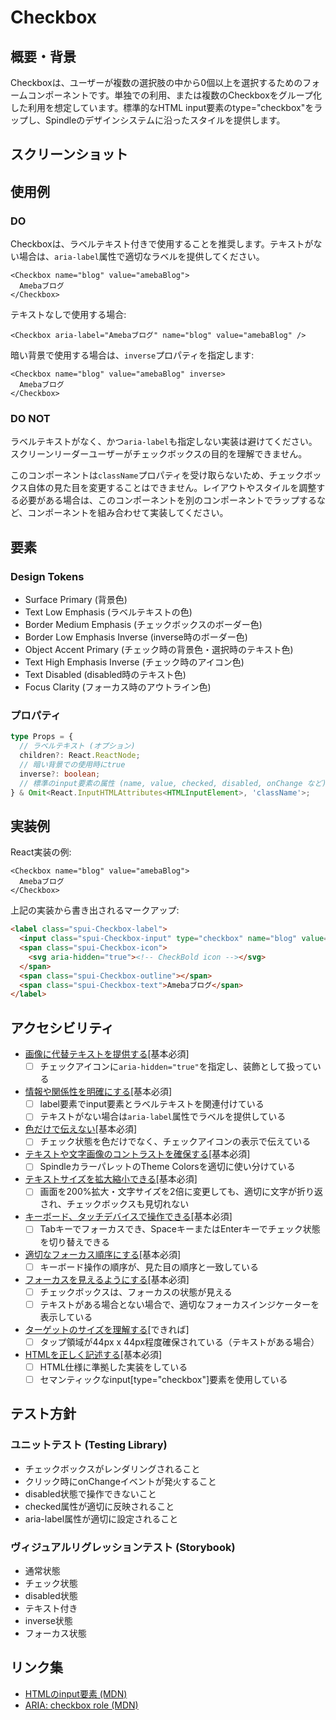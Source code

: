 # Checkbox

## 概要・背景

Checkboxは、ユーザーが複数の選択肢の中から0個以上を選択するためのフォームコンポーネントです。単独での利用、または複数のCheckboxをグループ化した利用を想定しています。標準的なHTML input要素のtype="checkbox"をラップし、Spindleのデザインシステムに沿ったスタイルを提供します。

## スクリーンショット

## 使用例

### DO

Checkboxは、ラベルテキスト付きで使用することを推奨します。テキストがない場合は、`aria-label`属性で適切なラベルを提供してください。

```tsx
<Checkbox name="blog" value="amebaBlog">
  Amebaブログ
</Checkbox>
```

テキストなしで使用する場合:

```tsx
<Checkbox aria-label="Amebaブログ" name="blog" value="amebaBlog" />
```

暗い背景で使用する場合は、`inverse`プロパティを指定します:

```tsx
<Checkbox name="blog" value="amebaBlog" inverse>
  Amebaブログ
</Checkbox>
```

### DO NOT

ラベルテキストがなく、かつ`aria-label`も指定しない実装は避けてください。スクリーンリーダーユーザーがチェックボックスの目的を理解できません。

このコンポーネントは`className`プロパティを受け取らないため、チェックボックス自体の見た目を変更することはできません。レイアウトやスタイルを調整する必要がある場合は、このコンポーネントを別のコンポーネントでラップするなど、コンポーネントを組み合わせて実装してください。

## 要素

### Design Tokens

- Surface Primary (背景色)
- Text Low Emphasis (ラベルテキストの色)
- Border Medium Emphasis (チェックボックスのボーダー色)
- Border Low Emphasis Inverse (inverse時のボーダー色)
- Object Accent Primary (チェック時の背景色・選択時のテキスト色)
- Text High Emphasis Inverse (チェック時のアイコン色)
- Text Disabled (disabled時のテキスト色)
- Focus Clarity (フォーカス時のアウトライン色)

### プロパティ

```ts
type Props = {
  // ラベルテキスト (オプション)
  children?: React.ReactNode;
  // 暗い背景での使用時にtrue
  inverse?: boolean;
  // 標準のinput要素の属性 (name, value, checked, disabled, onChange など)
} & Omit<React.InputHTMLAttributes<HTMLInputElement>, 'className'>;
```

## 実装例

React実装の例:

```tsx
<Checkbox name="blog" value="amebaBlog">
  Amebaブログ
</Checkbox>
```

上記の実装から書き出されるマークアップ:

```html
<label class="spui-Checkbox-label">
  <input class="spui-Checkbox-input" type="checkbox" name="blog" value="amebaBlog">
  <span class="spui-Checkbox-icon">
    <svg aria-hidden="true"><!-- CheckBold icon --></svg>
  </span>
  <span class="spui-Checkbox-outline"></span>
  <span class="spui-Checkbox-text">Amebaブログ</span>
</label>
```

## アクセシビリティ

- [画像に代替テキストを提供する](https://a11y-guidelines.ameba.design/1/1/1/)[基本必須]
  - [ ] チェックアイコンに`aria-hidden="true"`を指定し、装飾として扱っている
- [情報や関係性を明確にする](https://a11y-guidelines.ameba.design/1/3/1/)[基本必須]
  - [ ] label要素でinput要素とラベルテキストを関連付けている
  - [ ] テキストがない場合は`aria-label`属性でラベルを提供している
- [色だけで伝えない](https://a11y-guidelines.ameba.design/1/4/1/)[基本必須]
  - [ ] チェック状態を色だけでなく、チェックアイコンの表示で伝えている
- [テキストや文字画像のコントラストを確保する](https://a11y-guidelines.ameba.design/1/4/3/)[基本必須]
  - [ ] SpindleカラーパレットのTheme Colorsを適切に使い分けている
- [テキストサイズを拡大縮小できる](https://a11y-guidelines.ameba.design/1/4/4/)[基本必須]
  - [ ] 画面を200%拡大・文字サイズを2倍に変更しても、適切に文字が折り返され、チェックボックスも見切れない
- [キーボード、タッチデバイスで操作できる](https://a11y-guidelines.ameba.design/2/1/1/)[基本必須]
  - [ ] Tabキーでフォーカスでき、SpaceキーまたはEnterキーでチェック状態を切り替えできる
- [適切なフォーカス順序にする](https://a11y-guidelines.ameba.design/2/4/3/)[基本必須]
  - [ ] キーボード操作の順序が、見た目の順序と一致している
- [フォーカスを見えるようにする](https://a11y-guidelines.ameba.design/2/4/7/)[基本必須]
  - [ ] チェックボックスは、フォーカスの状態が見える
  - [ ] テキストがある場合とない場合で、適切なフォーカスインジケーターを表示している
- [ターゲットのサイズを理解する](https://a11y-guidelines.ameba.design/2/5/5/)[できれば]
  - [ ] タップ領域が44px x 44px程度確保されている（テキストがある場合）
- [HTMLを正しく記述する](https://a11y-guidelines.ameba.design/4/1/1/)[基本必須]
  - [ ] HTML仕様に準拠した実装をしている
  - [ ] セマンティックなinput[type="checkbox"]要素を使用している

## テスト方針

### ユニットテスト (Testing Library)

- チェックボックスがレンダリングされること
- クリック時にonChangeイベントが発火すること
- disabled状態で操作できないこと
- checked属性が適切に反映されること
- aria-label属性が適切に設定されること

### ヴィジュアルリグレッションテスト (Storybook)

- 通常状態
- チェック状態
- disabled状態
- テキスト付き
- inverse状態
- フォーカス状態

## リンク集

- [HTMLのinput要素 (MDN)](https://developer.mozilla.org/ja/docs/Web/HTML/Element/input/checkbox)
- [ARIA: checkbox role (MDN)](https://developer.mozilla.org/en-US/docs/Web/Accessibility/ARIA/Roles/checkbox_role)
